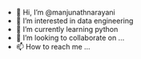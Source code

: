 - 👋 Hi, I’m @manjunathnarayani
- 👀 I’m interested in data engineering
- 🌱 I’m currently learning python
- 💞️ I’m looking to collaborate on ...
- 📫 How to reach me ...

<!---
manjunathnarayani/manjunathnarayani is a ✨ special ✨ repository because its `README.md` (this file) appears on your GitHub profile.
You can click the Preview link to take a look at your changes.
--->
